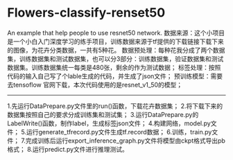 # Flowers-classify-renset50
 An example that help people to use resnet50 network.
数据来源：这个小项目是一个小白入门深度学习的练手项目，训练数据来源于tf提供的下载链接下载下来的图像，为花卉分类数据，一共有5种花。
数据预处理：每种花我分成了两个数据集，训练数据集和测试数据集，也可以分3部分：训练数据集，验证数据集和测试数据集。训练数据集统一每类是480张，剩余的作为测试数据；
标签处理：按照代码的输入自己写了个lable生成的代码，并生成了json文件；
预训练模型：需要去tensoflow 官网下载，本次代码使用的是resnet_v1_50的模型；

------------------------------------------------------------------------------------
1.先运行DataPrepare.py文件里的run()函数，下载花卉数据集；
2.将下载下来的数据集按照自己的要求分成训练集和测试集；
3.运行DataPrepare.py的LabelWrite()函数，制作label，生成标签json文件；
4.构建网络，model.py文件；
5.运行generate_tfrecord.py文件生成tf.record数据；
6.训练，train.py文件；
7.完成训练后运行export_inference_graph.py文件将模型由ckpt格式导出pb格式；
8.运行predict.py文件进行推理测试。

